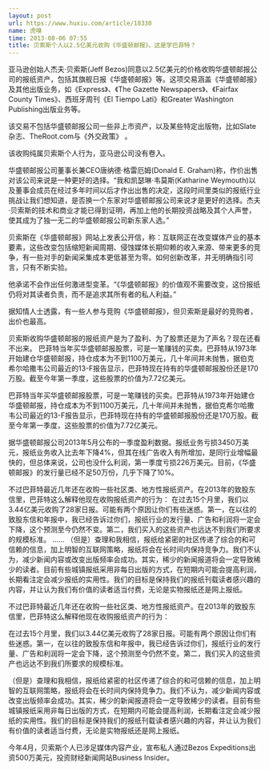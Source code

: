 ```yaml
---
layout: post
url: https://www.huxiu.com/article/18330
name: 虎嗅
time: 2013-08-06 07:55
title: 贝索斯个人以2.5亿美元收购《华盛顿邮报》。这是学巴菲特？
---
```

亚马逊创始人杰夫·贝索斯(Jeff Bezos)同意以2.5亿美元的价格收购华盛顿邮报公司的报纸资产，包括其旗舰日报《华盛顿邮报》等。这项交易涵盖《华盛顿邮报》及其他出版业务，如《Express》、《The Gazette Newspapers》、《Fairfax County Times》、西班牙周刊《El Tiempo Lati》和Greater Washington Publishing出版业务等。

该交易不包括华盛顿邮报公司一些非上市资产，以及某些特定出版物，比如Slate杂志、TheRoot.com与《外交政策》 。

该收购纯属贝索斯个人行为，亚马逊公司没有卷入。

华盛顿邮报公司董事长兼CEO唐纳德·格雷厄姆(Donald E. Graham)称，作价出售对该公司来说是一种更好的选择。“我和凯瑟琳·韦莫斯(Katharine Weymouth)以及董事会成员在经过多年时间以后才作出出售的决定，这段时间里类似的报纸行业挑战让我们想知道，是否换一个东家对华盛顿邮报公司来说才是更好的选择。杰夫·贝索斯的技术和商业才能已得到证明，再加上他的长期投资战略及其个人声誉，使其成为了独一无二的华盛顿邮报公司新东家人选。”

贝索斯在《华盛顿邮报》网站上发表公开信，称：互联网正在改变媒体产业的基本要素，这些改变包括缩短新闻周期、侵蚀媒体长期仰赖的收入来源、带来更多的竞争，有一些对手的新闻采集成本更低甚至为零。如何创新改革，并无明确指引可言，只有不断实验。

他承诺不会作出任何激进型变革。“《华盛顿邮报》的价值观不需要改变，这份报纸仍将对其读者负责，而不是追求其所有者的私人利益。”

据知情人士透露，有一些人参与竞购《华盛顿邮报》，但贝索斯是最好的竞购者，出价也最高。

贝索斯收购华盛顿邮报的报纸资产是为了盈利、为了股票还是为了声名？现在还看不出来。 巴菲特当年买华盛顿邮报股票，可是一笔赚钱的买卖。巴菲特从1973年开始建仓华盛顿邮报，持仓成本为不到1100万美元，几十年间并未抛售，据伯克希尔哈撒韦公司最近的13-F报告显示，巴菲特现在持有的华盛顿邮报股份还是170万股。截至今年第一季度，这些股票的价值为7.72亿美元。

巴菲特当年买华盛顿邮报股票，可是一笔赚钱的买卖。巴菲特从1973年开始建仓华盛顿邮报，持仓成本为不到1100万美元，几十年间并未抛售，据伯克希尔哈撒韦公司最近的13-F报告显示，巴菲特现在持有的华盛顿邮报股份还是170万股。截至今年第一季度，这些股票的价值为7.72亿美元。

据华盛顿邮报公司2013年5月公布的一季度盈利数据。报纸业务亏损3450万美元，报纸业务收入比去年下降4%，但其在线广告收入有所增加，是同行业增幅最快的，但总体来说，公司也没什么利润，第一季度亏损226万美元。目前，《华盛顿邮报》的发行量已经不足50万份，几乎下降了10%。

不过巴菲特最近几年还在收购一些社区类、地方性报纸资产。在2013年的致股东信里，巴菲特这么解释他现在收购报纸资产的行为： 在过去15个月里，我们以3.44亿美元收购了28家日报。可能有两个原因让你们有些迷惑。第一，在以往的致股东信和年报中，我已经告诉过你们，报纸行业的发行量、广告和利润将一定会下降，这个预测至今仍然不变。第二，我们买入的这些资产也远达不到我们所要求的规模标准。 …… （但是）查理和我相信，报纸给紧密的社区传递了综合的和可信赖的信息，加上明智的互联网策略，报纸将会在长时间内保持竞争力。我们不认为，减少新闻内容或改变出版频率会成功。其实，稀少的新闻报道将会一定导致稀少的读者。目前有些城镇报纸采用非每日出版的方式，在短期内可能会提高利润，长期看注定会减少报纸的实用性。我们的目标是保持我们的报纸刊载读者感兴趣的内容，并让认为我们有价值的读者适当付费，无论是实物报纸还是网上报纸。

不过巴菲特最近几年还在收购一些社区类、地方性报纸资产。在2013年的致股东信里，巴菲特这么解释他现在收购报纸资产的行为：

在过去15个月里，我们以3.44亿美元收购了28家日报。可能有两个原因让你们有些迷惑。第一，在以往的致股东信和年报中，我已经告诉过你们，报纸行业的发行量、广告和利润将一定会下降，这个预测至今仍然不变。第二，我们买入的这些资产也远达不到我们所要求的规模标准。

（但是）查理和我相信，报纸给紧密的社区传递了综合的和可信赖的信息，加上明智的互联网策略，报纸将会在长时间内保持竞争力。我们不认为，减少新闻内容或改变出版频率会成功。其实，稀少的新闻报道将会一定导致稀少的读者。目前有些城镇报纸采用非每日出版的方式，在短期内可能会提高利润，长期看注定会减少报纸的实用性。我们的目标是保持我们的报纸刊载读者感兴趣的内容，并让认为我们有价值的读者适当付费，无论是实物报纸还是网上报纸。

今年4月，贝索斯个人已涉足媒体内容产业，宣布私人通过Bezos Expeditions出资500万美元，投资财经新闻网站Business Insider。

